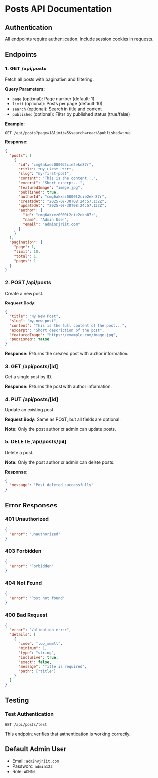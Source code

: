 # Posts API Documentation

## Authentication
All endpoints require authentication. Include session cookies in requests.

## Endpoints

### 1. GET /api/posts
Fetch all posts with pagination and filtering.

**Query Parameters:**
- `page` (optional): Page number (default: 1)
- `limit` (optional): Posts per page (default: 10)
- `search` (optional): Search in title and content
- `published` (optional): Filter by published status (true/false)

**Example:**
```
GET /api/posts?page=1&limit=5&search=react&published=true
```

**Response:**
```json
{
  "posts": [
    {
      "id": "cmg6akxez0000t2cie2ekn87r",
      "title": "My First Post",
      "slug": "my-first-post",
      "content": "This is the content...",
      "excerpt": "Short excerpt...",
      "featuredImage": "image.jpg",
      "published": true,
      "authorId": "cmg6akxez0000t2cie2ekn87r",
      "createdAt": "2025-09-30T08:24:57.132Z",
      "updatedAt": "2025-09-30T08:24:57.132Z",
      "author": {
        "id": "cmg6akxez0000t2cie2ekn87r",
        "name": "Admin User",
        "email": "admin@jriit.com"
      }
    }
  ],
  "pagination": {
    "page": 1,
    "limit": 10,
    "total": 1,
    "pages": 1
  }
}
```

### 2. POST /api/posts
Create a new post.

**Request Body:**
```json
{
  "title": "My New Post",
  "slug": "my-new-post",
  "content": "This is the full content of the post...",
  "excerpt": "Short description of the post",
  "featuredImage": "https://example.com/image.jpg",
  "published": false
}
```

**Response:** Returns the created post with author information.

### 3. GET /api/posts/[id]
Get a single post by ID.

**Response:** Returns the post with author information.

### 4. PUT /api/posts/[id]
Update an existing post.

**Request Body:** Same as POST, but all fields are optional.

**Note:** Only the post author or admin can update posts.

### 5. DELETE /api/posts/[id]
Delete a post.

**Note:** Only the post author or admin can delete posts.

**Response:**
```json
{
  "message": "Post deleted successfully"
}
```

## Error Responses

### 401 Unauthorized
```json
{
  "error": "Unauthorized"
}
```

### 403 Forbidden
```json
{
  "error": "Forbidden"
}
```

### 404 Not Found
```json
{
  "error": "Post not found"
}
```

### 400 Bad Request
```json
{
  "error": "Validation error",
  "details": [
    {
      "code": "too_small",
      "minimum": 1,
      "type": "string",
      "inclusive": true,
      "exact": false,
      "message": "Title is required",
      "path": ["title"]
    }
  ]
}
```

## Testing

### Test Authentication
```
GET /api/posts/test
```

This endpoint verifies that authentication is working correctly.

## Default Admin User
- Email: `admin@jriit.com`
- Password: `admin123`
- Role: `ADMIN`






